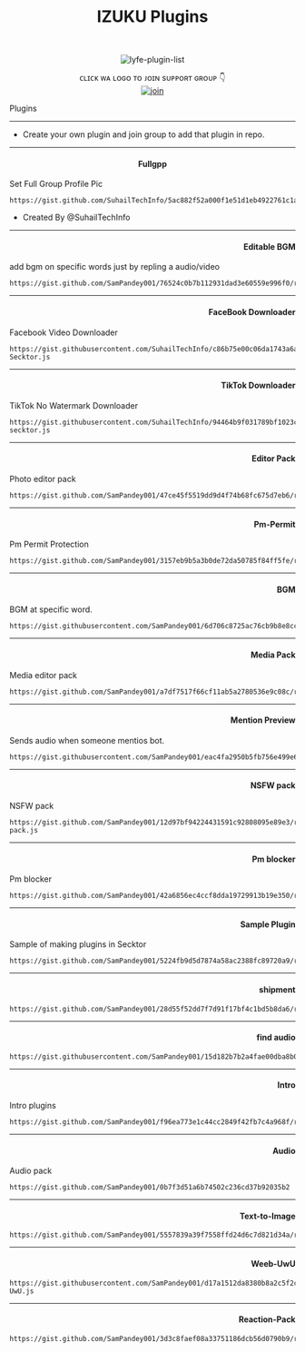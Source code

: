 
<h1 align="center"> IZUKU  Plugins </h1>
<div align="center">
<br /> 
<p align="center"> <img src="https://komarev.com/ghpvc/?username=excelottah6&label=Visitors%20count&color=10d9c3&style=plastic" alt="lyfe-plugin-list" /> </p>


ᴄʟɪᴄᴋ ᴡᴀ ʟᴏɢᴏ ᴛᴏ ᴊᴏɪɴ sᴜᴘᴘᴏʀᴛ ɢʀᴏᴜᴘ 👇 
<br> [![join](https://raw.githubusercontent.com/SecktorBot/Brandimages/main/secktor.png)](https://chat.whatsapp.com/BEhEne7RdGBC3y5vYltuxL)
  <div align="left"  
<h4 align="right">Plugins</h1>

---

- Create your own plugin and join group to add that plugin in repo.

---


<h4 align="center"> Fullgpp </h1>

Set Full Group Profile Pic
```
https://gist.github.com/SuhailTechInfo/5ac882f52a000f1e51d1eb4922761c1a/raw
```
- Created By @SuhailTechInfo
---


<h4 align="right">  Editable BGM </h1>
add bgm on specific words just by repling a audio/video

```
https://gist.github.com/SamPandey001/76524c0b7b112931dad3e60559e996f0/raw/
```


---
<h4 align="right">  FaceBook Downloader </h1>

Facebook Video Downloader
```
https://gist.githubusercontent.com/SuhailTechInfo/c86b75e00c06da1743a6a5f1b18f5587/raw/ad8420a4bf3a1da515e486bbf57cda02c2f51750/fbdl-Secktor.js
```


---


<h4 align="right">  TikTok Downloader </h1>

TikTok No Watermark Downloader
```
https://gist.githubusercontent.com/SuhailTechInfo/94464b9f031789bf1023c4c03eead71c/raw/a5aa40ba3be13ae1d51d5b25e5be59ec814b252f/tiktokdl-secktor.js
```


---

<h4 align="right">  Editor Pack </h1>

Photo editor pack
```
https://gist.github.com/SamPandey001/47ce45f5519dd9d4f74b68fc675d7eb6/raw
```

---

<h4 align="right">  Pm-Permit </h1>

Pm Permit Protection
```
https://gist.github.com/SamPandey001/3157eb9b5a3b0de72da50785f84ff5fe/raw
```


---

<h4 align="right">  BGM </h1>

BGM at specific word.
```
https://gist.githubusercontent.com/SamPandey001/6d706c8725ac76cb9b8e8ccba6ef91c9/raw
```

---

<h4 align="right">  Media Pack </h1>

Media editor pack
```
https://gist.github.com/SamPandey001/a7df7517f66cf11ab5a2780536e9c08c/raw
```



---

<h4 align="right">  Mention Preview </h1>

Sends audio when someone mentios bot.
```
https://gist.githubusercontent.com/SamPandey001/eac4fa2950b5fb756e499e61aac93269/raw/61b9593692ac8ac7a516dc94d6591aa8c9808b8b
```

---

<h4 align="right">  NSFW pack </h1>

NSFW pack
```
https://gist.github.com/SamPandey001/12d97bf94224431591c92808095e89e3/raw/df844dffdcf72bc92d576b41bd0dc5f6c75a70f6/nsfw-pack.js
```

---

<h4 align="right">  Pm blocker </h1>

Pm blocker
```
https://gist.github.com/SamPandey001/42a6856ec4ccf8dda19729913b19e350/raw/e666f2038a98fadd959bb01742a2ec86a56ec8bc/pmblocker.js
```

---

<h4 align="right"> Sample Plugin </h1>

Sample of making plugins in Secktor
```
https://gist.github.com/SamPandey001/5224fb9d5d7874a58ac2388fc89720a9/raw
```

---

<h4 align="right"> shipment </h1>

```
https://gist.github.com/SamPandey001/28d55f52dd7f7d91f17bf4c1bd5b8da6/raw
```


---

<h4 align="right"> find audio </h1>

```
https://gist.githubusercontent.com/SamPandey001/15d182b7b2a4fae00dba8b04ce9e7a00/raw/
```

---

<h4 align="right"> Intro </h1>

Intro plugins
```
https://gist.github.com/SamPandey001/f96ea773e1c44cc2849f42fb7c4a968f/raw
```

---

<h4 align="right"> Audio </h1>

Audio pack
```
https://gist.github.com/SamPandey001/0b7f3d51a6b74502c236cd37b92035b2
```

---

<h4 align="right"> Text-to-Image </h1>

```
https://gist.github.com/SamPandey001/5557839a39f7558ffd24d6c7d821d34a/raw
```

---

<h4 align="right"> Weeb-UwU </h1>

```
https://gist.githubusercontent.com/SamPandey001/d17a1512da8380b8a2c5f2cf7c80b0d8/raw/25e31570b2789e5304f88f93f9ab06f0f952ca89/weeb-UwU.js
```

---

<h4 align="right"> Reaction-Pack </h1>

```
https://gist.github.com/SamPandey001/3d3c8faef08a33751186dcb56d0790b9/raw
```


